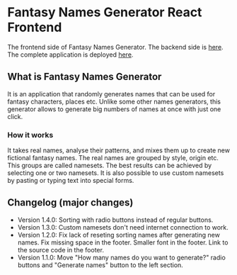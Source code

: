 # Fantasy Names Generator React Frontend

The frontend side of Fantasy Names Generator. The backend side is [here](https://github.com/bsielski/fantasy-names-generator-api). The complete application is deployed [here](http://fantasynamesgenerator.testingmagic.ovh/).

## What is Fantasy Names Generator

It is an application that randomly generates names that can be used for fantasy characters, places etc. Unlike some other names generators, this generator allows to generate big numbers of names at once with just one click.

### How it works

It takes real names, analyse their patterns, and mixes them up to create new fictional fantasy names. The real names are grouped by style, origin etc. This groups are called namesets. The best results can be achieved by selecting one or two namesets. It is also possible to use custom namesets by pasting or typing text into special forms.

## Changelog (major changes)

- Version 1.4.0: Sorting with radio buttons instead of regular buttons.
- Version 1.3.0: Custom namesets don't need internet connection to work.
- Version 1.2.0: Fix lack of reseting sorting names after generating new names. Fix missing space in the footer. Smaller font in the footer. Link to the source code in the footer.
- Version 1.1.0: Move "How many names do you want to generate?" radio buttons and "Generate names" button to the left section.
